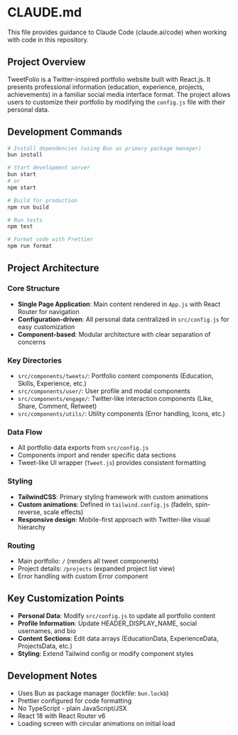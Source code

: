 # CLAUDE.md

This file provides guidance to Claude Code (claude.ai/code) when working with code in this repository.

## Project Overview

TweetFolio is a Twitter-inspired portfolio website built with React.js. It presents professional information (education, experience, projects, achievements) in a familiar social media interface format. The project allows users to customize their portfolio by modifying the `config.js` file with their personal data.

## Development Commands

```bash
# Install dependencies (using Bun as primary package manager)
bun install

# Start development server
bun start
# or
npm start

# Build for production
npm run build

# Run tests
npm test

# Format code with Prettier
npm run format
```

## Project Architecture

### Core Structure
- **Single Page Application**: Main content rendered in `App.js` with React Router for navigation
- **Configuration-driven**: All personal data centralized in `src/config.js` for easy customization
- **Component-based**: Modular architecture with clear separation of concerns

### Key Directories
- `src/components/tweets/`: Portfolio content components (Education, Skills, Experience, etc.)
- `src/components/user/`: User profile and modal components
- `src/components/engage/`: Twitter-like interaction components (Like, Share, Comment, Retweet)
- `src/components/utils/`: Utility components (Error handling, Icons, etc.)

### Data Flow
- All portfolio data exports from `src/config.js` 
- Components import and render specific data sections
- Tweet-like UI wrapper (`Tweet.js`) provides consistent formatting

### Styling
- **TailwindCSS**: Primary styling framework with custom animations
- **Custom animations**: Defined in `tailwind.config.js` (fadeIn, spin-reverse, scale effects)
- **Responsive design**: Mobile-first approach with Twitter-like visual hierarchy

### Routing
- Main portfolio: `/` (renders all tweet components)
- Project details: `/projects` (expanded project list view)
- Error handling with custom Error component

## Key Customization Points

- **Personal Data**: Modify `src/config.js` to update all portfolio content
- **Profile Information**: Update HEADER_DISPLAY_NAME, social usernames, and bio
- **Content Sections**: Edit data arrays (EducationData, ExperienceData, ProjectsData, etc.)
- **Styling**: Extend Tailwind config or modify component styles

## Development Notes

- Uses Bun as package manager (lockfile: `bun.lockb`)
- Prettier configured for code formatting
- No TypeScript - plain JavaScript/JSX
- React 18 with React Router v6
- Loading screen with circular animations on initial load